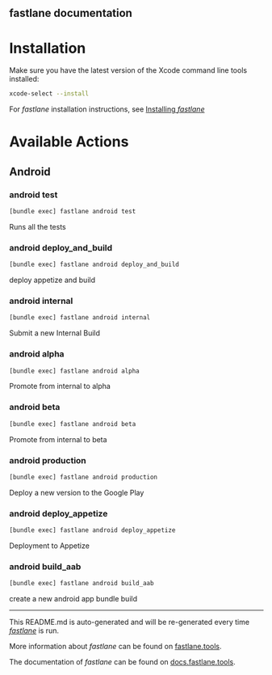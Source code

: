 ## fastlane documentation

# Installation

Make sure you have the latest version of the Xcode command line tools installed:

```sh
xcode-select --install
```

For _fastlane_ installation instructions, see [Installing _fastlane_](https://docs.fastlane.tools/#installing-fastlane)

# Available Actions

## Android

### android test

```sh
[bundle exec] fastlane android test
```

Runs all the tests

### android deploy_and_build

```sh
[bundle exec] fastlane android deploy_and_build
```

deploy appetize and build

### android internal

```sh
[bundle exec] fastlane android internal
```

Submit a new Internal Build

### android alpha

```sh
[bundle exec] fastlane android alpha
```

Promote from internal to alpha

### android beta

```sh
[bundle exec] fastlane android beta
```

Promote from internal to beta

### android production

```sh
[bundle exec] fastlane android production
```

Deploy a new version to the Google Play

### android deploy_appetize

```sh
[bundle exec] fastlane android deploy_appetize
```

Deployment to Appetize

### android build_aab

```sh
[bundle exec] fastlane android build_aab
```

create a new android app bundle build

---

This README.md is auto-generated and will be re-generated every time [_fastlane_](https://fastlane.tools) is run.

More information about _fastlane_ can be found on [fastlane.tools](https://fastlane.tools).

The documentation of _fastlane_ can be found on [docs.fastlane.tools](https://docs.fastlane.tools).

